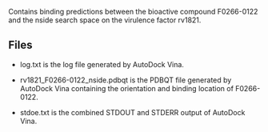 Contains binding predictions between the bioactive compound F0266-0122 and the nside search space on the virulence factor rv1821.

## Files

- log.txt is the log file generated by AutoDock Vina.

- rv1821_F0266-0122_nside.pdbqt is the PDBQT file generated by AutoDock Vina containing the orientation and binding location of F0266-0122.

- stdoe.txt is the combined STDOUT and STDERR output of AutoDock Vina.

